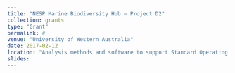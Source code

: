 ```yaml
---
title: "NESP Marine Biodiversity Hub – Project D2"
collection: grants
type: "Grant"
permalink: #
venue: "University of Western Australia"
date: 2017-02-12
location: "Analysis methods and software to support Standard Operating Procedures for survey design, condition assessment and trend detection"
slides:
---
```

